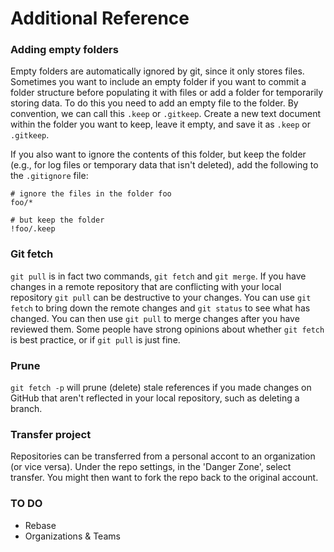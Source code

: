# Additional Reference

### Adding empty folders

Empty folders are automatically ignored by git, since it only stores files. Sometimes you want to include an empty folder if you want to commit a folder structure before populating it with files or add a folder for temporarily storing data. To do this you need to add an empty file to the folder. By convention, we can call this `.keep` or `.gitkeep`. Create a new text document within the folder you want to keep, leave it empty, and save it as `.keep` or `.gitkeep`.

If you also want to ignore the contents of this folder, but keep the folder (e.g., for log files or temporary data that isn't deleted), add the following to the `.gitignore` file:

```
# ignore the files in the folder foo
foo/*

# but keep the folder
!foo/.keep
```

### Git fetch

`git pull` is in fact two commands, `git fetch` and `git merge`. If you have changes in a remote repository that are conflicting with your local repository `git pull` can be destructive to your changes. You can use `git fetch` to bring down the remote changes and `git status` to see what has changed. You can then use `git pull` to merge changes after you have reviewed them. Some people have strong opinions about whether `git fetch` is best practice, or if `git pull` is just fine.

### Prune

`git fetch -p` will prune (delete) stale references if you made changes on GitHub that aren't reflected in your local repository, such as deleting a branch.

### Transfer project

Repositories can be transferred from a personal accont to an organization (or vice versa). Under the repo settings, in the 'Danger Zone', select transfer. You might then want to fork the repo back to the original account.

### TO DO

* Rebase
* Organizations & Teams